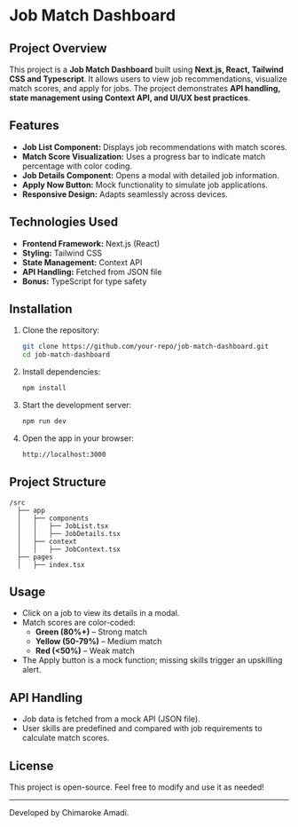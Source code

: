 # Job Match Dashboard

## Project Overview

This project is a **Job Match Dashboard** built using **Next.js, React, Tailwind CSS and Typescript**. It allows users to view job recommendations, visualize match scores, and apply for jobs. The project demonstrates **API handling, state management using Context API, and UI/UX best practices**.

## Features

- **Job List Component:** Displays job recommendations with match scores.
- **Match Score Visualization:** Uses a progress bar to indicate match percentage with color coding.
- **Job Details Component:** Opens a modal with detailed job information.
- **Apply Now Button:** Mock functionality to simulate job applications.
- **Responsive Design:** Adapts seamlessly across devices.

## Technologies Used

- **Frontend Framework:** Next.js (React)
- **Styling:** Tailwind CSS
- **State Management:** Context API
- **API Handling:** Fetched from JSON file
- **Bonus:** TypeScript for type safety

## Installation

1. Clone the repository:
   ```sh
   git clone https://github.com/your-repo/job-match-dashboard.git
   cd job-match-dashboard
   ```
2. Install dependencies:
   ```sh
   npm install
   ```
3. Start the development server:
   ```sh
   npm run dev
   ```
4. Open the app in your browser:
   ```sh
   http://localhost:3000
   ```

## Project Structure

```
/src
  ├── app
  │   ├── components
  │   │   ├── JobList.tsx
  │   │   ├── JobDetails.tsx
  │   ├── context
  │   │   ├── JobContext.tsx
  ├── pages
  │   ├── index.tsx
```

## Usage

- Click on a job to view its details in a modal.
- Match scores are color-coded:
  - **Green (80%+)** – Strong match
  - **Yellow (50-79%)** – Medium match
  - **Red (<50%)** – Weak match
- The Apply button is a mock function; missing skills trigger an upskilling alert.

## API Handling

- Job data is fetched from a mock API (JSON file).
- User skills are predefined and compared with job requirements to calculate match scores.

## License

This project is open-source. Feel free to modify and use it as needed!

---

Developed by Chimaroke Amadi.
